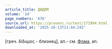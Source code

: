 ```yaml
---
article_title: ДИДИМ
volume: '14'
page_numbers: '676'
source_url: https://pravenc.ru/text/171994.html
downloaded_at: '2025-10-13T11:44:24Z'
---
```


[греч. δίδυμος - близнец], ап.- см. [Фома](https://pravenc.ru/text/Фома.html), ап.

